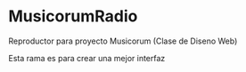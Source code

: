 # MusicorumRadio
Reproductor para proyecto Musicorum (Clase de Diseno Web)

Esta rama es para crear una mejor interfaz
